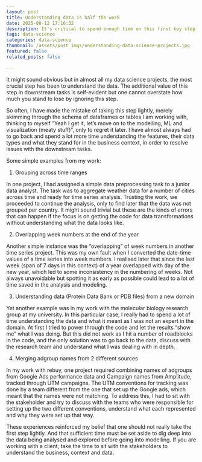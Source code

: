 ```yaml
---
layout: post
title: Understanding data is half the work
date: 2025-08-12 17:16:32
description: It's critical to spend enough time on this first key step in every dat science task
tags: data-science
categories: data-science
thumbnail: /assets/post_imgs/understanding-data-science-projects.jpg
featured: false
related_posts: false

---
```

 

It might sound obvious but in almost all my data science projects, the most crucial step has been to understand the data. The additional value of this step in downstream tasks is self-evident but one cannot overstate how much you stand to lose by ignoring this step. 

So often, I have made the mistake of taking this step lightly, merely skimming through the schema of dataframes or tables I am working with, thinking to myself “Yeah I get it, let’s move on to the modelling, ML and visualization (meaty stuff)”, only to regret it later. I have almost always had to go back and spend a lot more time understanding the features, their data types and what they stand for in the business context, in order to resolve issues with the downstream tasks. 

Some simple examples from my work:

1. Grouping across time ranges

In one project, I had assigned a simple data preprocessing task to a junior data analyst. The task was to aggregate weather data for a number of cities across time and ready for time series analysis. Trusting the work, we proceeded to continue the analysis, only to find later that the data was not grouped per country. It might sound trivial but these are the kinds of errors that can happen if the focus is on getting the code for data transformations without understanding what the data looks like.  

2. Overlapping week numbers at the end of the year 

Another simple instance was the “overlapping” of week numbers in another time series project. This was my own fault when I converted the date-time values of a time series into week numbers. I realised later that since the last week (span of 7 days in this context) of a year overlapped with day of the new year, which led to some inconsistency in the numbering of weeks. Not always unavoidable but spotting it as early as possible could lead to a lot of time saved in the analysis and modeling. 

3. Understanding data (Protein Data Bank or PDB files) from a new domain 

Yet another example was in my work with the molecular biology research group at my university. In this particular case, I really had to spend a lot of time understanding the data and what it meant as I was not an expert in the domain. At first I tried to power through the code and let the results “show me” what I was doing. But this did not work as I hit a number of roadblocks in the code, and the only solution was to go back to the data, discuss with the research team and understand what I was dealing with in depth. 

4. Merging adgroup names from 2 different sources

In my work with rebuy, one project required combining names of adgroups from Google Ads performance data and Campaign names from Amplitude, tracked through UTM campaigns. The UTM conventions for tracking was done by a team different from the one that set up the Google ads, which meant that the names were not matching. To address this, I had to sit with the stakeholder and try to discuss with the teams who were responsible for setting up the two different conventions, understand what each represented and why they were set up that way. 

These experiences reinforced my belief that one should not really take the first step lightly. And that sufficient time must be set aside to dig deep into the data being analysed and explored before going into modelling. If you are working with a client, take the time to sit with the stakeholders to understand the business, context and data.